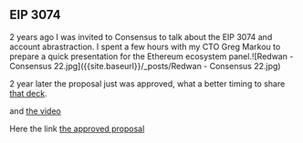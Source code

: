 ## EIP 3074

2 years ago I was invited to Consensus to talk about the EIP 3074 and account abrastraction. I spent a few hours with my CTO Greg Markou to prepare a quick presentation for the Ethereum ecosystem panel.![Redwan - Consensus 22.jpg]({{site.baseurl}}/_posts/Redwan - Consensus 22.jpg)

 
2 year later the proposal just was approved, what a better timing to share [that deck](https://docs.google.com/presentation/d/1yQo23Si4tkXLnQq6SGw3ahTyw_yft0pZE8oZpG_bEdw/edit?usp=sharing).

and [the video](https://eips.ethereum.org/EIPS/eip-3074)

Here the link [the approved proposal](https://eips.ethereum.org/EIPS/eip-3074)